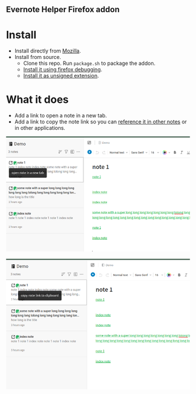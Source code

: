 Evernote Helper Firefox addon
----------------------------------------------

# Install
- Install directly from [Mozilla](https://addons.mozilla.org/en-CA/firefox/addon/evernote-helper/).
- Install from source.
    - Clone this repo. Run `package.sh` to package the addon.
    - [Install it using firefox debugging](https://extensionworkshop.com/documentation/develop/temporary-installation-in-firefox/).
    - [Install it as unsigned extension](https://extensionworkshop.com/documentation/publish/signing-and-distribution-overview/).


# What it does

- Add a link to open a note in a new tab.
- Add a link to copy the note link so you can [reference it in other notes](https://help.evernote.com/hc/en-us/articles/208313588) or in other applications.

![screenshot](docs/demo1.png)

![screenshot](docs/demo2.png)

